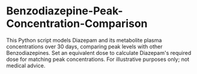 # Benzodiazepine-Peak-Concentration-Comparison
This Python script models Diazepam and its metabolite plasma concentrations over 30 days, comparing peak levels with other Benzodiazepines. Set an equivalent dose to calculate Diazepam's required dose for matching peak concentrations. For illustrative purposes only; not medical advice.
